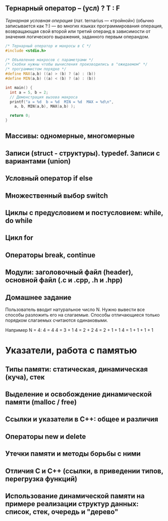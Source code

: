 
Тернарный оператор – (усл) ? T : F 
----------------------------------

*Тернарная условная операция* (лат. ternarius — «тройной») (обычно записывается как ?:) — во многих языках программирования операция, 
возвращающая свой второй или третий операнд в зависимости от значения логического выражения, заданного первым операндом.

```cpp
/* Тернарный оператор и макросы в C */
#include <stdio.h>

/* Объявление макросов с параметрами */
/* Скобки нужны чтобы вычисления производились в "ожидаемом" */
/* программистом порядке */
#define MAX(a,b) ((a) > (b) ? (a) : (b))
#define MIN(a,b) ((a) < (b) ? (a) : (b))

int main() {
  int a = 5, b = 2;
  // Демонстрация вызова макроса
  printf("a = %d  b = %d  MIN = %d  MAX = %d\n",
    a, b, MIN(a,b), MAX(a,b) );

  return 0;
}
```

Массивы: одномерные, многомерные 
--------------------------------


Записи (struct - структуры). typedef. Записи с вариантами (union) 
-----------------------------------------------------------------

Условный оператор if else 
-------------------------

Множественный выбор switch
-------------------------- 

Циклы с предусловием и постусловием: while, do while
----------------------------------------------------

Цикл for 
--------

Операторы break, continue 
-------------------------

Модули: заголовочный файл (header), основной файл (.c и .cpp, .h и .hpp) 
------------------------------------------------------------------------


Домашнее задание
----------------
Пользователь вводит натуральное число N. Нужно вывести все способы разложить его на слагаемые. 
Способы отличающиеся только порядком слагаемых считаются одинаковыми.

Например N = 4:
4 = 4
4 = 3 + 1
4 = 2 + 2
4 = 2 + 1 + 1
4 = 1 + 1 + 1 + 1

Указатели, работа с памятью 
===========================

Типы памяти: статическая, динамическая (куча), стек 
---------------------------------------------------

Выделение и освобождение динамической памяти (malloc / free) 
------------------------------------------------------------

Ссылки и указатели в C++: общее и различия 
------------------------------------------

Операторы new и delete 
----------------------

Утечки памяти и методы борьбы с ними 
------------------------------------

Отличия C и C++ (ссылки, в приведении типов, перегрузка функций) 
----------------------------------------------------------------

Использование динамической памяти на примере реализации структур данных: список, стек, очередь и "дерево" 
---------------------------------------------------------------------------------------------------------


